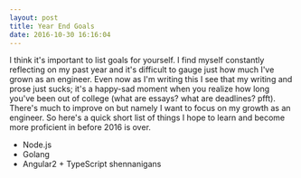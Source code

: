 ```yaml
---
layout: post
title: Year End Goals
date: 2016-10-30 16:16:04
---
```

I think it's important to list goals for yourself. I find myself constantly
reflecting on my past year and it's difficult to gauge just how much I've grown
as an engineer. Even now as I'm writing this I see that my writing and prose
just sucks; it's a happy-sad moment when you realize how long you've been out
of college (what are essays? what are deadlines? pfft). There's much to improve
on but namely I want to focus on my growth as an engineer. So here's a quick
short list of things I hope to learn and become more proficient in before
2016 is over.

* Node.js
* Golang
* Angular2 + TypeScript shennanigans
